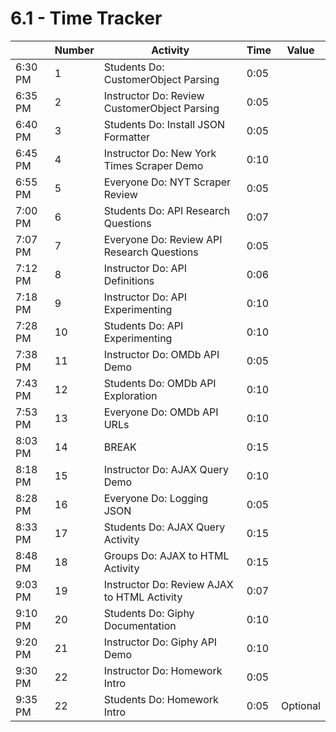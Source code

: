 # 6.1 - Time Tracker

|         | Number | Activity                                     | Time | Value    |
| ------- | ------ | -------------------------------------------- | ---- | -------- |
| 6:30 PM | 1      | Students Do: CustomerObject Parsing          | 0:05 |          |
| 6:35 PM | 2      | Instructor Do: Review CustomerObject Parsing | 0:05 |          |
| 6:40 PM | 3      | Students Do: Install JSON Formatter          | 0:05 |          |
| 6:45 PM | 4      | Instructor Do: New York Times Scraper Demo   | 0:10 |          |
| 6:55 PM | 5      | Everyone Do: NYT Scraper Review              | 0:05 |          |
| 7:00 PM | 6      | Students Do: API Research Questions          | 0:07 |          |
| 7:07 PM | 7      | Everyone Do: Review API Research Questions   | 0:05 |          |
| 7:12 PM | 8      | Instructor Do: API Definitions               | 0:06 |          |
| 7:18 PM | 9      | Instructor Do: API Experimenting             | 0:10 |          |
| 7:28 PM | 10     | Students Do: API Experimenting               | 0:10 |          |
| 7:38 PM | 11     | Instructor Do: OMDb API Demo                 | 0:05 |          |
| 7:43 PM | 12     | Students Do: OMDb API Exploration            | 0:10 |          |
| 7:53 PM | 13     | Everyone Do: OMDb API URLs                   | 0:10 |          |
| 8:03 PM | 14     | BREAK                                        | 0:15 |          |
| 8:18 PM | 15     | Instructor Do: AJAX Query Demo               | 0:10 |          |
| 8:28 PM | 16     | Everyone Do: Logging JSON                    | 0:05 |          |
| 8:33 PM | 17     | Students Do: AJAX Query Activity             | 0:15 |          |
| 8:48 PM | 18     | Groups Do: AJAX to HTML Activity             | 0:15 |          |
| 9:03 PM | 19     | Instructor Do: Review AJAX to HTML Activity  | 0:07 |          |
| 9:10 PM | 20     | Students Do: Giphy Documentation             | 0:10 |          |
| 9:20 PM | 21     | Instructor Do: Giphy API Demo                | 0:10 |          |
| 9:30 PM | 22     | Instructor Do: Homework Intro                | 0:05 |          |
| 9:35 PM | 22     | Students Do: Homework Intro                  | 0:05 | Optional |
